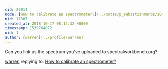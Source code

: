 ```yaml
---
cid: 20914
node: [How to calibrate an spectrometer?](../notes/p_sebastianmunoz/10-16-2018/how-to-calibrate-an-spectrometer)
nid: 17307
created_at: 2018-10-17 08:14:32 +0000
timestamp: 1539764072
uid: 1
author: [warren](../profile/warren)
---
```


Can you link us the spectrum you've uploaded to spectralworkbench.org?

[warren](../profile/warren) replying to: [How to calibrate an spectrometer?](../notes/p_sebastianmunoz/10-16-2018/how-to-calibrate-an-spectrometer)

